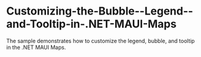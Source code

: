 # Customizing-the-Bubble--Legend--and-Tooltip-in-.NET-MAUI-Maps
The sample demonstrates how to customize the legend, bubble, and tooltip in the .NET MAUI Maps.
